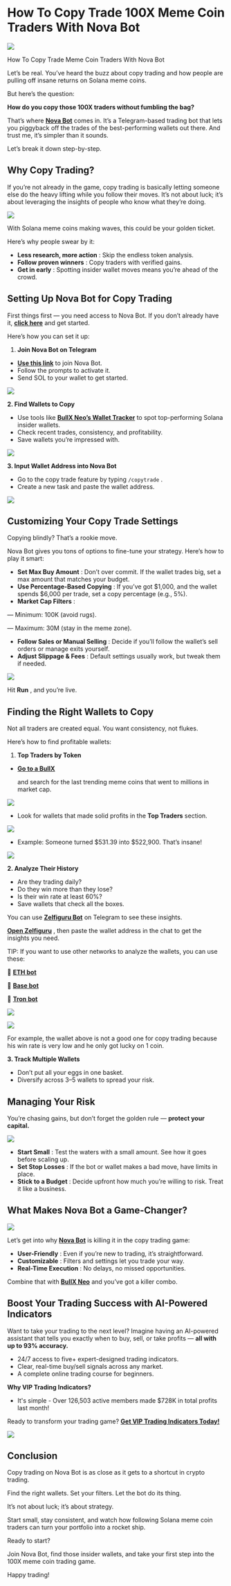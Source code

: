 # How To Copy Trade 100X Meme Coin Traders With Nova Bot

![](https://miro.medium.com/v2/1*b5kE2J7GwMCwFVc6A_jvdQ.png)

How To Copy Trade Meme Coin Traders With Nova Bot

Let’s be real. You’ve heard the buzz about copy trading and how people are pulling off insane returns on Solana meme coins.

But here’s the question:

**How do you copy those 100X traders without fumbling the bag?**

That’s where
[**Nova Bot**](https://t.me/TradeonNovaBot?start=r-XSN1YW)
comes in. It’s a Telegram-based trading bot that lets you piggyback off the trades of the best-performing wallets out there. And trust me, it’s simpler than it sounds.

Let’s break it down step-by-step.

## Why Copy Trading?

If you’re not already in the game, copy trading is basically letting someone else do the heavy lifting while you follow their moves. It’s not about luck; it’s about leveraging the insights of people who know what they’re doing.

![](https://miro.medium.com/v2/1*bFRKL9xWCGSkVpaNwBX-0g.png)

With Solana meme coins making waves, this could be your golden ticket.

Here’s why people swear by it:

* **Less research, more action**
  : Skip the endless token analysis.
* **Follow proven winners**
  : Copy traders with verified gains.
* **Get in early**
  : Spotting insider wallet moves means you’re ahead of the crowd.

## Setting Up Nova Bot for Copy Trading

First things first — you need access to Nova Bot. If you don’t already have it,
[**click here**](https://t.me/TradeonNovaBot?start=r-XSN1YW)
and get started.

Here’s how you can set it up:

1. **Join Nova Bot on Telegram**

* [**Use this link**](https://t.me/TradeonNovaBot?start=r-XSN1YW)
  to join Nova Bot.
* Follow the prompts to activate it.
* Send SOL to your wallet to get started.

![](https://miro.medium.com/v2/1*VgjDCxG8zegerBUGQfytPw.png)

**2. Find Wallets to Copy**

* Use tools like
  [**BullX Neo’s Wallet Tracker**](https://t.me/BullxNeoBot)
  to spot top-performing Solana insider wallets.
* Check recent trades, consistency, and profitability.
* Save wallets you’re impressed with.

![](https://miro.medium.com/v2/1*cFebDqNYcTJ5sFgY2gj5Xw.png)

**3. Input Wallet Address into Nova Bot**

* Go to the copy trade feature by typing
  `/copytrade`
  .
* Create a new task and paste the wallet address.

![](https://miro.medium.com/v2/1*-VKgUMtB8C3K5VYACq7VGQ.png)

## Customizing Your Copy Trade Settings

Copying blindly? That’s a rookie move.

Nova Bot gives you tons of options to fine-tune your strategy. Here’s how to play it smart:

* **Set Max Buy Amount**
  : Don’t over commit. If the wallet trades big, set a max amount that matches your budget.
* **Use Percentage-Based Copying**
  : If you’ve got $1,000, and the wallet spends $6,000 per trade, set a copy percentage (e.g., 5%).
* **Market Cap Filters**
  :

— Minimum: 100K (avoid rugs).

— Maximum: 30M (stay in the meme zone).

* **Follow Sales or Manual Selling**
  : Decide if you’ll follow the wallet’s sell orders or manage exits yourself.
* **Adjust Slippage & Fees**
  : Default settings usually work, but tweak them if needed.

![](https://miro.medium.com/v2/1*UZFGqs4FDQPhbs_CRX9mKw.png)

Hit
**Run**
, and you’re live.

## Finding the Right Wallets to Copy

Not all traders are created equal. You want consistency, not flukes.

Here’s how to find profitable wallets:

1. **Top Traders by Token**

* [**Go to a BullX**](https://t.me/BullxNeoBot)

  and search for the last trending meme coins that went to millions in market cap.

![](https://miro.medium.com/v2/1*tQUwFDBkaIx-IHc3u6hZQQ.png)

* Look for wallets that made solid profits in the
  **Top Traders**
  section.

![](https://miro.medium.com/v2/1*66Rsmc6pzhx_UFFAmG7KAQ.png)

* Example: Someone turned $531.39 into $522,900. That’s insane!

![](https://miro.medium.com/v2/1*btZyuQm_7qff7FNKsCCoSg.png)

**2. Analyze Their History**

* Are they trading daily?
* Do they win more than they lose?
* Is their win rate at least 60%?
* Save wallets that check all the boxes.

You can use
[**Zelfiguru Bot**](https://t.me/zelfiguru_on_solana_bot?start=NjY4NjkwMzExOA==)
on Telegram to see these insights.

[**Open Zelfiguru**](https://t.me/zelfiguru_on_solana_bot?start=NjY4NjkwMzExOA==)
, then paste the wallet address in the chat to get the insights you need.

TIP: If you want to use other networks to analyze the wallets, you can use these:
  
🔷
[**ETH bot**](https://t.me/zelfiguru_on_eth_bot?start=NjY4NjkwMzExOA==)
  
🔵
[**Base bot**](https://t.me/zelfiguru_on_base_bot?start=NjY4NjkwMzExOA==)
  
🔻
[**Tron bot**](https://t.me/zelfiguru_on_tron_bot?start=NjY4NjkwMzExOA==)

![](https://miro.medium.com/v2/1*Sb3DoWMc2YS0aMFPBRbGow.png)



![](https://miro.medium.com/v2/1*1C-djyKEB3hygXjxafz71A.png)

For example, the wallet above is not a good one for copy trading because his win rate is very low and he only got lucky on 1 coin.

**3. Track Multiple Wallets**

* Don’t put all your eggs in one basket.
* Diversify across 3–5 wallets to spread your risk.

## Managing Your Risk

You’re chasing gains, but don’t forget the golden rule —
**protect your capital.**

![](https://miro.medium.com/v2/0*8t7YpsUwwPUJvvEe.png)

* **Start Small**
  : Test the waters with a small amount. See how it goes before scaling up.
* **Set Stop Losses**
  : If the bot or wallet makes a bad move, have limits in place.
* **Stick to a Budget**
  : Decide upfront how much you’re willing to risk. Treat it like a business.

## What Makes Nova Bot a Game-Changer?

![](https://miro.medium.com/v2/1*IKymDqvcSWHMoK7yy01awg.png)

Let’s get into why
[**Nova Bot**](https://t.me/TradeonNovaBot?start=r-XSN1YW)
is killing it in the copy trading game:

* **User-Friendly**
  : Even if you’re new to trading, it’s straightforward.
* **Customizable**
  : Filters and settings let you trade your way.
* **Real-Time Execution**
  : No delays, no missed opportunities.

Combine that with
[**BullX Neo**](https://t.me/BullxNeoBot)
and you’ve got a killer combo.

## Boost Your Trading Success with AI-Powered Indicators

Want to take your trading to the next level? Imagine having an AI-powered assistant that tells you exactly when to buy, sell, or take profits —
**all with up to 93% accuracy.**

* 24/7 access to five+ expert-designed trading indicators.
* Clear, real-time buy/sell signals across any market.
* A complete online trading course for beginners.

**Why VIP Trading Indicators?**

* It's simple - Over 126,503 active members made $728K in total profits last month!

Ready to transform your trading game?
[**Get VIP Trading Indicators Today!**](https://vipindicators.xyz)

![](https://vipindicators.xyz/3.png)

## Conclusion

Copy trading on Nova Bot is as close as it gets to a shortcut in crypto trading.

Find the right wallets. Set your filters. Let the bot do its thing.

It’s not about luck; it’s about strategy.

Start small, stay consistent, and watch how following Solana meme coin traders can turn your portfolio into a rocket ship.

Ready to start?

Join Nova Bot, find those insider wallets, and take your first step into the 100X meme coin trading game.

Happy trading!